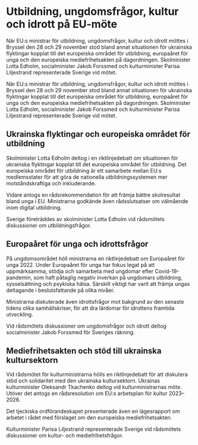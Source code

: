 # Utbildning, ungdomsfrågor, kultur och idrott på EU-möte

När EU:s ministrar för utbildning, ungdomsfrågor, kultur och idrott möttes i Bryssel den 28 och 29 november stod bland annat situationen för ukrainska flyktingar kopplat till det europeiska området för utbildning, europaåret för unga och den europeiska mediefrihetsakten på dagordningen. Skolminister Lotta Edholm, socialminister Jakob Forssmed och kulturminister Parisa Liljestrand representerade Sverige vid mötet.

När EU:s ministrar för utbildning, ungdomsfrågor, kultur och idrott möttes i Bryssel den 28 och 29 november stod bland annat situationen för ukrainska flyktingar kopplat till det europeiska området för utbildning, europaåret för unga och den europeiska mediefrihetsakten på dagordningen. Skolminister Lotta Edholm, socialminister Jakob Forssmed och kulturminister Parisa Liljestrand representerade Sverige vid mötet.

## Ukrainska flyktingar och europeiska området för utbildning

Skolminister Lotta Edholm deltog i en riktlinjedebatt om situationen för ukrainska flyktingar kopplat till det europeiska området för utbildning. Det europeiska området för utbildning är ett samarbete mellan EU:s medlemsstater för att göra de nationella utbildningssystemen mer motståndskraftiga och inkluderande.

Vidare antogs en rådsrekommendation för att främja bättre skolresultat bland unga i EU. Ministrarna godkände även rådsslutsatser om välmående inom digital utbildning.

Sverige företräddes av skolminister Lotta Edholm vid rådsmötets diskussioner om utbildningsfrågor.

## Europaåret för unga och idrottsfrågor

På ungdomsområdet höll ministrarna en riktlinjedebatt om Europaåret för unga 2022. Under Europaåret för unga har fokus legat på att uppmärksamma, stödja och samarbeta med ungdomar efter Covid-19-pandemin, som haft påtaglig negativ inverkan på ungdomars utbildning, sysselsättning och psykiska hälsa. Särskilt viktigt har varit att främja ungas deltagande i beslutsfattande på olika nivåer.

Ministrarna diskuterade även idrottsfrågor mot bakgrund av den senaste tidens olika samhällskriser, för att dra lärdomar för idrottens framtida utveckling.

Vid rådsmötets diskussioner om ungdomsfrågor och idrott deltog socialminister Jakob Forssmed för Sveriges räkning.

## Mediefrihetsakten och stöd till ukrainska kultursektorn

Vid rådsmötet för kulturministrarna hölls en riktlinjedebatt för att diskutera stöd och solidaritet med den ukrainska kultursektorn. Ukrainas kulturminister Oleksandr Tkachenko deltog vid kulturministrarnas möte. Utöver det antogs en rådsresolution om EU:s arbetsplan för kultur 2023–2026.

Det tjeckiska ordförandeskapet presenterade även en lägesrapport om arbetet i rådet med förslaget om den europeiska mediefrihetsakten.

Kulturminister Parisa Liljestrand representerade Sverige vid rådsmötets diskussioner om kultur- och mediefrihetsfrågor.
